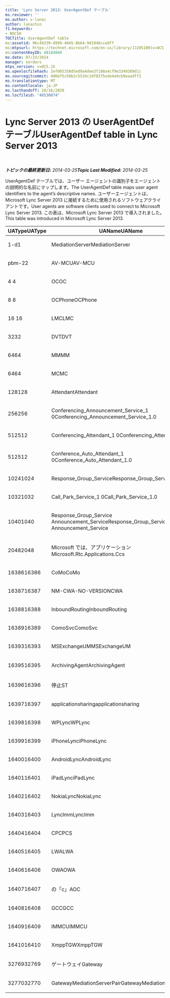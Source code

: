 ```yaml
---
title: 'Lync Server 2013: UserAgentDef テーブル'
ms.reviewer: ''
ms.author: v-lanac
author: lanachin
f1.keywords:
- NOCSH
TOCTitle: UserAgentDef table
ms:assetid: 96c49239-d999-4045-8b64-9d1940cce8ff
ms:mtpsurl: https://technet.microsoft.com/en-us/library/JJ205100(v=OCS.15)
ms:contentKeyID: 48184860
ms.date: 07/23/2014
manager: serdars
mtps_version: v=OCS.15
ms.openlocfilehash: 2ef005350d5ed9a4dee3f108a4cf9e3349389d1c
ms.sourcegitcommit: 4d6bf5c58b2c553dc1df8375ede4a9cb9eaadff2
ms.translationtype: MT
ms.contentlocale: ja-JP
ms.lasthandoff: 10/16/2020
ms.locfileid: "48530074"
---
```

# <a name="useragentdef-table-in-lync-server-2013"></a><span data-ttu-id="b8d8d-102">Lync Server 2013 の UserAgentDef テーブル</span><span class="sxs-lookup"><span data-stu-id="b8d8d-102">UserAgentDef table in Lync Server 2013</span></span>

<div data-xmlns="http://www.w3.org/1999/xhtml">

<div class="topic" data-xmlns="http://www.w3.org/1999/xhtml" data-msxsl="urn:schemas-microsoft-com:xslt" data-cs="https://msdn.microsoft.com/">

<div data-asp="https://msdn2.microsoft.com/asp">



</div>

<div id="mainSection">

<div id="mainBody">

<span> </span>

<span data-ttu-id="b8d8d-103">_**トピックの最終更新日:** 2014-03-25_</span><span class="sxs-lookup"><span data-stu-id="b8d8d-103">_**Topic Last Modified:** 2014-03-25_</span></span>

<span data-ttu-id="b8d8d-104">UserAgentDef テーブルでは、ユーザー エージェントの識別子をエージェントの説明的な名前にマップします。</span><span class="sxs-lookup"><span data-stu-id="b8d8d-104">The UserAgentDef table maps user agent identifiers to the agent’s descriptive names.</span></span> <span data-ttu-id="b8d8d-105">ユーザーエージェントは、Microsoft Lync Server 2013 に接続するために使用されるソフトウェアクライアントです。</span><span class="sxs-lookup"><span data-stu-id="b8d8d-105">User agents are software clients used to connect to Microsoft Lync Server 2013.</span></span> <span data-ttu-id="b8d8d-106">この表は、Microsoft Lync Server 2013 で導入されました。</span><span class="sxs-lookup"><span data-stu-id="b8d8d-106">This table was introduced in Microsoft Lync Server 2013.</span></span>


<table>
<colgroup>
<col style="width: 33%" />
<col style="width: 33%" />
<col style="width: 33%" />
</colgroup>
<thead>
<tr class="header">
<th><span data-ttu-id="b8d8d-107">UAType</span><span class="sxs-lookup"><span data-stu-id="b8d8d-107">UAType</span></span></th>
<th><span data-ttu-id="b8d8d-108">UAName</span><span class="sxs-lookup"><span data-stu-id="b8d8d-108">UAName</span></span></th>
<th><span data-ttu-id="b8d8d-109">UACategory</span><span class="sxs-lookup"><span data-stu-id="b8d8d-109">UACategory</span></span></th>
</tr>
</thead>
<tbody>
<tr class="odd">
<td><p><span data-ttu-id="b8d8d-110">1-d</span><span class="sxs-lookup"><span data-stu-id="b8d8d-110">1</span></span></p></td>
<td><p><span data-ttu-id="b8d8d-111">MediationServer</span><span class="sxs-lookup"><span data-stu-id="b8d8d-111">MediationServer</span></span></p></td>
<td><p><span data-ttu-id="b8d8d-112">MediationServer</span><span class="sxs-lookup"><span data-stu-id="b8d8d-112">MediationServer</span></span></p></td>
</tr>
<tr class="even">
<td><p><span data-ttu-id="b8d8d-113">pbm-2</span><span class="sxs-lookup"><span data-stu-id="b8d8d-113">2</span></span></p></td>
<td><p><span data-ttu-id="b8d8d-114">AV-MCU</span><span class="sxs-lookup"><span data-stu-id="b8d8d-114">AV-MCU</span></span></p></td>
<td><p><span data-ttu-id="b8d8d-115">AV-MCU</span><span class="sxs-lookup"><span data-stu-id="b8d8d-115">AV-MCU</span></span></p></td>
</tr>
<tr class="odd">
<td><p><span data-ttu-id="b8d8d-116">4 </span><span class="sxs-lookup"><span data-stu-id="b8d8d-116">4</span></span></p></td>
<td><p><span data-ttu-id="b8d8d-117">OC</span><span class="sxs-lookup"><span data-stu-id="b8d8d-117">OC</span></span></p></td>
<td><p><span data-ttu-id="b8d8d-118">OC</span><span class="sxs-lookup"><span data-stu-id="b8d8d-118">OC</span></span></p></td>
</tr>
<tr class="even">
<td><p><span data-ttu-id="b8d8d-119">8 </span><span class="sxs-lookup"><span data-stu-id="b8d8d-119">8</span></span></p></td>
<td><p><span data-ttu-id="b8d8d-120">OCPhone</span><span class="sxs-lookup"><span data-stu-id="b8d8d-120">OCPhone</span></span></p></td>
<td><p><span data-ttu-id="b8d8d-121">OCPhone</span><span class="sxs-lookup"><span data-stu-id="b8d8d-121">OCPhone</span></span></p></td>
</tr>
<tr class="odd">
<td><p><span data-ttu-id="b8d8d-122">16 </span><span class="sxs-lookup"><span data-stu-id="b8d8d-122">16</span></span></p></td>
<td><p><span data-ttu-id="b8d8d-123">LMC</span><span class="sxs-lookup"><span data-stu-id="b8d8d-123">LMC</span></span></p></td>
<td><p><span data-ttu-id="b8d8d-124">LMC</span><span class="sxs-lookup"><span data-stu-id="b8d8d-124">LMC</span></span></p></td>
</tr>
<tr class="even">
<td><p><span data-ttu-id="b8d8d-125">32</span><span class="sxs-lookup"><span data-stu-id="b8d8d-125">32</span></span></p></td>
<td><p><span data-ttu-id="b8d8d-126">DVT</span><span class="sxs-lookup"><span data-stu-id="b8d8d-126">DVT</span></span></p></td>
<td><p><span data-ttu-id="b8d8d-127">DVT</span><span class="sxs-lookup"><span data-stu-id="b8d8d-127">DVT</span></span></p></td>
</tr>
<tr class="odd">
<td><p><span data-ttu-id="b8d8d-128">64</span><span class="sxs-lookup"><span data-stu-id="b8d8d-128">64</span></span></p></td>
<td><p><span data-ttu-id="b8d8d-129">MM</span><span class="sxs-lookup"><span data-stu-id="b8d8d-129">MM</span></span></p></td>
<td><p><span data-ttu-id="b8d8d-130">MM</span><span class="sxs-lookup"><span data-stu-id="b8d8d-130">MM</span></span></p></td>
</tr>
<tr class="even">
<td><p><span data-ttu-id="b8d8d-131">64</span><span class="sxs-lookup"><span data-stu-id="b8d8d-131">64</span></span></p></td>
<td><p><span data-ttu-id="b8d8d-132">MC</span><span class="sxs-lookup"><span data-stu-id="b8d8d-132">MC</span></span></p></td>
<td><p><span data-ttu-id="b8d8d-133">MM</span><span class="sxs-lookup"><span data-stu-id="b8d8d-133">MM</span></span></p></td>
</tr>
<tr class="odd">
<td><p><span data-ttu-id="b8d8d-134">128</span><span class="sxs-lookup"><span data-stu-id="b8d8d-134">128</span></span></p></td>
<td><p><span data-ttu-id="b8d8d-135">Attendant</span><span class="sxs-lookup"><span data-stu-id="b8d8d-135">Attendant</span></span></p></td>
<td><p><span data-ttu-id="b8d8d-136">Attendant</span><span class="sxs-lookup"><span data-stu-id="b8d8d-136">Attendant</span></span></p></td>
</tr>
<tr class="even">
<td><p><span data-ttu-id="b8d8d-137">256</span><span class="sxs-lookup"><span data-stu-id="b8d8d-137">256</span></span></p></td>
<td><p><span data-ttu-id="b8d8d-138">Conferencing_Announcement_Service_1 0</span><span class="sxs-lookup"><span data-stu-id="b8d8d-138">Conferencing_Announcement_Service_1.0</span></span></p></td>
<td><p><span data-ttu-id="b8d8d-139">CA</span><span class="sxs-lookup"><span data-stu-id="b8d8d-139">CAS</span></span></p></td>
</tr>
<tr class="odd">
<td><p><span data-ttu-id="b8d8d-140">512</span><span class="sxs-lookup"><span data-stu-id="b8d8d-140">512</span></span></p></td>
<td><p><span data-ttu-id="b8d8d-141">Conferencing_Attendant_1 0</span><span class="sxs-lookup"><span data-stu-id="b8d8d-141">Conferencing_Attendant_1.0</span></span></p></td>
<td><p><span data-ttu-id="b8d8d-142">CAA</span><span class="sxs-lookup"><span data-stu-id="b8d8d-142">CAA</span></span></p></td>
</tr>
<tr class="even">
<td><p><span data-ttu-id="b8d8d-143">512</span><span class="sxs-lookup"><span data-stu-id="b8d8d-143">512</span></span></p></td>
<td><p><span data-ttu-id="b8d8d-144">Conference_Auto_Attendant_1 0</span><span class="sxs-lookup"><span data-stu-id="b8d8d-144">Conference_Auto_Attendant_1.0</span></span></p></td>
<td><p><span data-ttu-id="b8d8d-145">CAA</span><span class="sxs-lookup"><span data-stu-id="b8d8d-145">CAA</span></span></p></td>
</tr>
<tr class="odd">
<td><p><span data-ttu-id="b8d8d-146">1024</span><span class="sxs-lookup"><span data-stu-id="b8d8d-146">1024</span></span></p></td>
<td><p><span data-ttu-id="b8d8d-147">Response_Group_Service</span><span class="sxs-lookup"><span data-stu-id="b8d8d-147">Response_Group_Service</span></span></p></td>
<td><p><span data-ttu-id="b8d8d-148">RG</span><span class="sxs-lookup"><span data-stu-id="b8d8d-148">RGS</span></span></p></td>
</tr>
<tr class="even">
<td><p><span data-ttu-id="b8d8d-149">1032</span><span class="sxs-lookup"><span data-stu-id="b8d8d-149">1032</span></span></p></td>
<td><p><span data-ttu-id="b8d8d-150">Call_Park_Service_1 0</span><span class="sxs-lookup"><span data-stu-id="b8d8d-150">Call_Park_Service_1.0</span></span></p></td>
<td><p><span data-ttu-id="b8d8d-151">CPS</span><span class="sxs-lookup"><span data-stu-id="b8d8d-151">CPS</span></span></p></td>
</tr>
<tr class="odd">
<td><p><span data-ttu-id="b8d8d-152">1040</span><span class="sxs-lookup"><span data-stu-id="b8d8d-152">1040</span></span></p></td>
<td><p><span data-ttu-id="b8d8d-153">Response_Group_Service Announcement_Service</span><span class="sxs-lookup"><span data-stu-id="b8d8d-153">Response_Group_Service Announcement_Service</span></span></p></td>
<td><p><span data-ttu-id="b8d8d-154">AS</span><span class="sxs-lookup"><span data-stu-id="b8d8d-154">AS</span></span></p></td>
</tr>
<tr class="even">
<td><p><span data-ttu-id="b8d8d-155">2048</span><span class="sxs-lookup"><span data-stu-id="b8d8d-155">2048</span></span></p></td>
<td><p><span data-ttu-id="b8d8d-156">Microsoft では、アプリケーション</span><span class="sxs-lookup"><span data-stu-id="b8d8d-156">Microsoft.Rtc.Applications.Ccs</span></span></p></td>
<td><p><span data-ttu-id="b8d8d-157">CC</span><span class="sxs-lookup"><span data-stu-id="b8d8d-157">CCS</span></span></p></td>
</tr>
<tr class="odd">
<td><p><span data-ttu-id="b8d8d-158">16386</span><span class="sxs-lookup"><span data-stu-id="b8d8d-158">16386</span></span></p></td>
<td><p><span data-ttu-id="b8d8d-159">CoMo</span><span class="sxs-lookup"><span data-stu-id="b8d8d-159">CoMo</span></span></p></td>
<td><p><span data-ttu-id="b8d8d-160">CoMo</span><span class="sxs-lookup"><span data-stu-id="b8d8d-160">CoMo</span></span></p></td>
</tr>
<tr class="even">
<td><p><span data-ttu-id="b8d8d-161">16387</span><span class="sxs-lookup"><span data-stu-id="b8d8d-161">16387</span></span></p></td>
<td><p><span data-ttu-id="b8d8d-162">NM-CWA-NO-VERSION</span><span class="sxs-lookup"><span data-stu-id="b8d8d-162">CWA</span></span></p></td>
<td><p><span data-ttu-id="b8d8d-163">NM-CWA-NO-VERSION</span><span class="sxs-lookup"><span data-stu-id="b8d8d-163">CWA</span></span></p></td>
</tr>
<tr class="odd">
<td><p><span data-ttu-id="b8d8d-164">16388</span><span class="sxs-lookup"><span data-stu-id="b8d8d-164">16388</span></span></p></td>
<td><p><span data-ttu-id="b8d8d-165">InboundRouting</span><span class="sxs-lookup"><span data-stu-id="b8d8d-165">InboundRouting</span></span></p></td>
<td><p><span data-ttu-id="b8d8d-166">InboundRouting</span><span class="sxs-lookup"><span data-stu-id="b8d8d-166">InboundRouting</span></span></p></td>
</tr>
<tr class="even">
<td><p><span data-ttu-id="b8d8d-167">16389</span><span class="sxs-lookup"><span data-stu-id="b8d8d-167">16389</span></span></p></td>
<td><p><span data-ttu-id="b8d8d-168">ComoSvc</span><span class="sxs-lookup"><span data-stu-id="b8d8d-168">ComoSvc</span></span></p></td>
<td><p><span data-ttu-id="b8d8d-169">ComoSvc</span><span class="sxs-lookup"><span data-stu-id="b8d8d-169">ComoSvc</span></span></p></td>
</tr>
<tr class="odd">
<td><p><span data-ttu-id="b8d8d-170">16393</span><span class="sxs-lookup"><span data-stu-id="b8d8d-170">16393</span></span></p></td>
<td><p><span data-ttu-id="b8d8d-171">MSExchangeUM</span><span class="sxs-lookup"><span data-stu-id="b8d8d-171">MSExchangeUM</span></span></p></td>
<td><p><span data-ttu-id="b8d8d-172">ExUM</span><span class="sxs-lookup"><span data-stu-id="b8d8d-172">ExUM</span></span></p></td>
</tr>
<tr class="even">
<td><p><span data-ttu-id="b8d8d-173">16395</span><span class="sxs-lookup"><span data-stu-id="b8d8d-173">16395</span></span></p></td>
<td><p><span data-ttu-id="b8d8d-174">ArchivingAgent</span><span class="sxs-lookup"><span data-stu-id="b8d8d-174">ArchivingAgent</span></span></p></td>
<td><p><span data-ttu-id="b8d8d-175">アーキテクチャエージェント</span><span class="sxs-lookup"><span data-stu-id="b8d8d-175">ARCHAGENT</span></span></p></td>
</tr>
<tr class="odd">
<td><p><span data-ttu-id="b8d8d-176">16396</span><span class="sxs-lookup"><span data-stu-id="b8d8d-176">16396</span></span></p></td>
<td><p><span data-ttu-id="b8d8d-177">停止</span><span class="sxs-lookup"><span data-stu-id="b8d8d-177">ST</span></span></p></td>
<td><p><span data-ttu-id="b8d8d-178">停止</span><span class="sxs-lookup"><span data-stu-id="b8d8d-178">ST</span></span></p></td>
</tr>
<tr class="even">
<td><p><span data-ttu-id="b8d8d-179">16397</span><span class="sxs-lookup"><span data-stu-id="b8d8d-179">16397</span></span></p></td>
<td><p><span data-ttu-id="b8d8d-180">applicationsharing</span><span class="sxs-lookup"><span data-stu-id="b8d8d-180">applicationsharing</span></span></p></td>
<td><p><span data-ttu-id="b8d8d-181">ASMCU</span><span class="sxs-lookup"><span data-stu-id="b8d8d-181">ASMCU</span></span></p></td>
</tr>
<tr class="odd">
<td><p><span data-ttu-id="b8d8d-182">16398</span><span class="sxs-lookup"><span data-stu-id="b8d8d-182">16398</span></span></p></td>
<td><p><span data-ttu-id="b8d8d-183">WPLync</span><span class="sxs-lookup"><span data-stu-id="b8d8d-183">WPLync</span></span></p></td>
<td><p><span data-ttu-id="b8d8d-184">WPLync</span><span class="sxs-lookup"><span data-stu-id="b8d8d-184">WPLync</span></span></p></td>
</tr>
<tr class="even">
<td><p><span data-ttu-id="b8d8d-185">16399</span><span class="sxs-lookup"><span data-stu-id="b8d8d-185">16399</span></span></p></td>
<td><p><span data-ttu-id="b8d8d-186">iPhoneLync</span><span class="sxs-lookup"><span data-stu-id="b8d8d-186">iPhoneLync</span></span></p></td>
<td><p><span data-ttu-id="b8d8d-187">iPhoneLync</span><span class="sxs-lookup"><span data-stu-id="b8d8d-187">iPhoneLync</span></span></p></td>
</tr>
<tr class="odd">
<td><p><span data-ttu-id="b8d8d-188">16400</span><span class="sxs-lookup"><span data-stu-id="b8d8d-188">16400</span></span></p></td>
<td><p><span data-ttu-id="b8d8d-189">AndroidLync</span><span class="sxs-lookup"><span data-stu-id="b8d8d-189">AndroidLync</span></span></p></td>
<td><p><span data-ttu-id="b8d8d-190">AndroidLync</span><span class="sxs-lookup"><span data-stu-id="b8d8d-190">AndroidLync</span></span></p></td>
</tr>
<tr class="even">
<td><p><span data-ttu-id="b8d8d-191">16401</span><span class="sxs-lookup"><span data-stu-id="b8d8d-191">16401</span></span></p></td>
<td><p><span data-ttu-id="b8d8d-192">iPadLync</span><span class="sxs-lookup"><span data-stu-id="b8d8d-192">iPadLync</span></span></p></td>
<td><p><span data-ttu-id="b8d8d-193">iPadLync</span><span class="sxs-lookup"><span data-stu-id="b8d8d-193">iPadLync</span></span></p></td>
</tr>
<tr class="odd">
<td><p><span data-ttu-id="b8d8d-194">16402</span><span class="sxs-lookup"><span data-stu-id="b8d8d-194">16402</span></span></p></td>
<td><p><span data-ttu-id="b8d8d-195">NokiaLync</span><span class="sxs-lookup"><span data-stu-id="b8d8d-195">NokiaLync</span></span></p></td>
<td><p><span data-ttu-id="b8d8d-196">NokiaLync</span><span class="sxs-lookup"><span data-stu-id="b8d8d-196">NokiaLync</span></span></p></td>
</tr>
<tr class="even">
<td><p><span data-ttu-id="b8d8d-197">16403</span><span class="sxs-lookup"><span data-stu-id="b8d8d-197">16403</span></span></p></td>
<td><p><span data-ttu-id="b8d8d-198">LyncImm</span><span class="sxs-lookup"><span data-stu-id="b8d8d-198">LyncImm</span></span></p></td>
<td><p><span data-ttu-id="b8d8d-199">LyncImm</span><span class="sxs-lookup"><span data-stu-id="b8d8d-199">LyncImm</span></span></p></td>
</tr>
<tr class="odd">
<td><p><span data-ttu-id="b8d8d-200">16404</span><span class="sxs-lookup"><span data-stu-id="b8d8d-200">16404</span></span></p></td>
<td><p><span data-ttu-id="b8d8d-201">CPC</span><span class="sxs-lookup"><span data-stu-id="b8d8d-201">PCS</span></span></p></td>
<td><p><span data-ttu-id="b8d8d-202">CPC</span><span class="sxs-lookup"><span data-stu-id="b8d8d-202">PCS</span></span></p></td>
</tr>
<tr class="even">
<td><p><span data-ttu-id="b8d8d-203">16405</span><span class="sxs-lookup"><span data-stu-id="b8d8d-203">16405</span></span></p></td>
<td><p><span data-ttu-id="b8d8d-204">LWA</span><span class="sxs-lookup"><span data-stu-id="b8d8d-204">LWA</span></span></p></td>
<td><p><span data-ttu-id="b8d8d-205">LWA</span><span class="sxs-lookup"><span data-stu-id="b8d8d-205">LWA</span></span></p></td>
</tr>
<tr class="odd">
<td><p><span data-ttu-id="b8d8d-206">16406</span><span class="sxs-lookup"><span data-stu-id="b8d8d-206">16406</span></span></p></td>
<td><p><span data-ttu-id="b8d8d-207">OWA</span><span class="sxs-lookup"><span data-stu-id="b8d8d-207">OWA</span></span></p></td>
<td><p><span data-ttu-id="b8d8d-208">OWA</span><span class="sxs-lookup"><span data-stu-id="b8d8d-208">OWA</span></span></p></td>
</tr>
<tr class="even">
<td><p><span data-ttu-id="b8d8d-209">16407</span><span class="sxs-lookup"><span data-stu-id="b8d8d-209">16407</span></span></p></td>
<td><p><span data-ttu-id="b8d8d-210">の「c」</span><span class="sxs-lookup"><span data-stu-id="b8d8d-210">AOC</span></span></p></td>
<td><p><span data-ttu-id="b8d8d-211">の「c」</span><span class="sxs-lookup"><span data-stu-id="b8d8d-211">AOC</span></span></p></td>
</tr>
<tr class="odd">
<td><p><span data-ttu-id="b8d8d-212">16408</span><span class="sxs-lookup"><span data-stu-id="b8d8d-212">16408</span></span></p></td>
<td><p><span data-ttu-id="b8d8d-213">GCC</span><span class="sxs-lookup"><span data-stu-id="b8d8d-213">GCC</span></span></p></td>
<td><p><span data-ttu-id="b8d8d-214">GCC</span><span class="sxs-lookup"><span data-stu-id="b8d8d-214">GCC</span></span></p></td>
</tr>
<tr class="even">
<td><p><span data-ttu-id="b8d8d-215">16409</span><span class="sxs-lookup"><span data-stu-id="b8d8d-215">16409</span></span></p></td>
<td><p><span data-ttu-id="b8d8d-216">IMMCU</span><span class="sxs-lookup"><span data-stu-id="b8d8d-216">IMMCU</span></span></p></td>
<td><p><span data-ttu-id="b8d8d-217">IMMCU</span><span class="sxs-lookup"><span data-stu-id="b8d8d-217">IMMCU</span></span></p></td>
</tr>
<tr class="odd">
<td><p><span data-ttu-id="b8d8d-218">16410</span><span class="sxs-lookup"><span data-stu-id="b8d8d-218">16410</span></span></p></td>
<td><p><span data-ttu-id="b8d8d-219">XmppTGW</span><span class="sxs-lookup"><span data-stu-id="b8d8d-219">XmppTGW</span></span></p></td>
<td><p><span data-ttu-id="b8d8d-220">XmppGateway</span><span class="sxs-lookup"><span data-stu-id="b8d8d-220">XmppGateway</span></span></p></td>
</tr>
<tr class="even">
<td><p><span data-ttu-id="b8d8d-221">32769</span><span class="sxs-lookup"><span data-stu-id="b8d8d-221">32769</span></span></p></td>
<td><p><span data-ttu-id="b8d8d-222">ゲートウェイ</span><span class="sxs-lookup"><span data-stu-id="b8d8d-222">Gateway</span></span></p></td>
<td><p><span data-ttu-id="b8d8d-223">ゲートウェイ</span><span class="sxs-lookup"><span data-stu-id="b8d8d-223">Gateway</span></span></p></td>
</tr>
<tr class="odd">
<td><p><span data-ttu-id="b8d8d-224">32770</span><span class="sxs-lookup"><span data-stu-id="b8d8d-224">32770</span></span></p></td>
<td><p><span data-ttu-id="b8d8d-225">GatewayMediationServerPair</span><span class="sxs-lookup"><span data-stu-id="b8d8d-225">GatewayMediationServerPair</span></span></p></td>
<td><p><span data-ttu-id="b8d8d-226">GatewayMediationServerPair</span><span class="sxs-lookup"><span data-stu-id="b8d8d-226">GatewayMediationServerPair</span></span></p></td>
</tr>
</tbody>
</table>


</div>

<span> </span>

</div>

</div>

</div>

